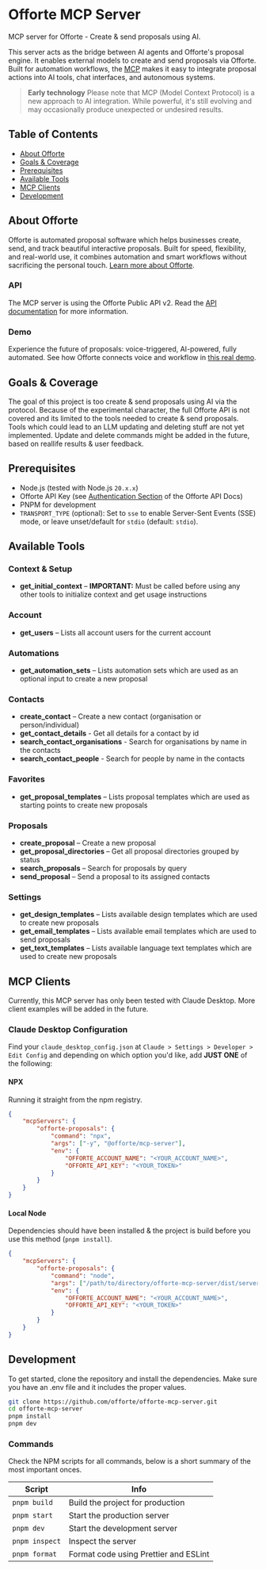 # Offorte MCP Server <!-- omit in toc -->

MCP server for Offorte - Create & send proposals using AI.

This server acts as the bridge between AI agents and Offorte's proposal engine.
It enables external models to create and send proposals via Offorte.
Built for automation workflows, the [MCP](https://modelcontextprotocol.io/) makes it easy to integrate proposal actions into AI tools, chat interfaces, and autonomous systems.

> **Early technology**
> Please note that MCP (Model Context Protocol) is a new approach to AI integration.
> While powerful, it's still evolving and may occasionally produce unexpected or undesired results.

## Table of Contents <!-- omit in toc -->

- [About Offorte](#about-offorte)
- [Goals \& Coverage](#goals--coverage)
- [Prerequisites](#prerequisites)
- [Available Tools](#available-tools)
- [MCP Clients](#mcp-clients)
- [Development](#development)

## About Offorte

Offorte is automated proposal software which helps businesses create, send, and track beautiful interactive proposals.
Built for speed, flexibility, and real-world use, it combines automation and smart workflows without sacrificing the personal touch.
[Learn more about Offorte](https://www.offorte.com).

### API <!-- omit in toc -->

The MCP server is using the Offorte Public API v2.
Read the [API documentation](https://www.offorte.com/api-docs/) for more information.

### Demo <!-- omit in toc -->

Experience the future of proposals: voice-triggered, AI-powered, fully automated.
See how Offorte connects voice and workflow in [this real demo](https://www.offorte.com/en/blog/proposal-software/handsfree-proposal-sending-with-mcp).

## Goals & Coverage

The goal of this project is too create & send proposals using AI via the protocol.
Because of the experimental character, the full Offorte API is not covered and its limited to the tools needed to create & send proposals.
Tools which could lead to an LLM updating and deleting stuff are not yet implemented.
Update and delete commands might be added in the future, based on reallife results & user feedback.

## Prerequisites

- Node.js (tested with Node.js `20.x.x`)
- Offorte API Key (see [Authentication Section](https://www.offorte.com/api-docs/authentication#api-keys) of the Offorte API Docs)
- PNPM for development
- `TRANSPORT_TYPE` (optional): Set to `sse` to enable Server-Sent Events (SSE) mode, or leave unset/default for `stdio` (default: `stdio`).

## Available Tools

### Context & Setup <!-- omit in toc -->

- **get_initial_context** – **IMPORTANT:** Must be called before using any other tools to initialize context and get usage instructions

### Account <!-- omit in toc -->

- **get_users** – Lists all account users for the current account

### Automations <!-- omit in toc -->

- **get_automation_sets** – Lists automation sets which are used as an optional input to create a new proposal

### Contacts <!-- omit in toc -->

- **create_contact** – Create a new contact (organisation or person/individual)
- **get_contact_details** - Get all details for a contact by id
- **search_contact_organisations** - Search for organisations by name in the contacts
- **search_contact_people** - Search for people by name in the contacts

### Favorites <!-- omit in toc -->

- **get_proposal_templates** – Lists proposal templates which are used as starting points to create new proposals

### Proposals <!-- omit in toc -->

- **create_proposal** – Create a new proposal
- **get_proposal_directories** – Get all proposal directories grouped by status
- **search_proposals** – Search for proposals by query
- **send_proposal** – Send a proposal to its assigned contacts

### Settings <!-- omit in toc -->

- **get_design_templates** – Lists available design templates which are used to create new proposals
- **get_email_templates** – Lists available email templates which are used to send proposals
- **get_text_templates** – Lists available language text templates which are used to create new proposals

## MCP Clients

Currently, this MCP server has only been tested with Claude Desktop.
More client examples will be added in the future.

### Claude Desktop Configuration <!-- omit in toc -->

Find your `claude_desktop_config.json` at `Claude > Settings > Developer > Edit Config` and depending on which option you'd like, add **JUST ONE** of the following:

#### NPX <!-- omit in toc -->

Running it straight from the npm registry.

```json
{
	"mcpServers": {
		"offorte-proposals": {
			"command": "npx",
			"args": ["-y", "@offorte/mcp-server"],
			"env": {
				"OFFORTE_ACCOUNT_NAME": "<YOUR_ACCOUNT_NAME>",
				"OFFORTE_API_KEY": "<YOUR_TOKEN>"
			}
		}
	}
}
```

#### Local Node <!-- omit in toc -->

Dependencies should have been installed & the project is build before you use this method (`pnpm install`).

```json
{
	"mcpServers": {
		"offorte-proposals": {
			"command": "node",
			"args": ["/path/to/directory/offorte-mcp-server/dist/server.js"],
			"env": {
				"OFFORTE_ACCOUNT_NAME": "<YOUR_ACCOUNT_NAME>",
				"OFFORTE_API_KEY": "<YOUR_TOKEN>"
			}
		}
	}
}
```

## Development

To get started, clone the repository and install the dependencies.
Make sure you have an .env file and it includes the proper values.

```bash
git clone https://github.com/offorte/offorte-mcp-server.git
cd offorte-mcp-server
pnpm install
pnpm dev
```

### Commands <!-- omit in toc -->

Check the NPM scripts for all commands, below is a short summary of the most important onces.

| Script         | Info                                  |
| -------------- | ------------------------------------- |
| `pnpm build`   | Build the project for production      |
| `pnpm start`   | Start the production server           |
| `pnpm dev`     | Start the development server          |
| `pnpm inspect` | Inspect the server                    |
| `pnpm format`  | Format code using Prettier and ESLint |
